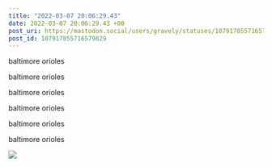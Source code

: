 ```yaml
---
title: "2022-03-07 20:06:29.43"
date: 2022-03-07 20:06:29.43 +00
post_uri: https://mastodon.social/users/gravely/statuses/107917055716579829
post_id: 107917055716579829
---
```

baltimore orioles

baltimore orioles

baltimore orioles

baltimore orioles

baltimore orioles

baltimore orioles


![](/images/107917055670806420.jpg)

